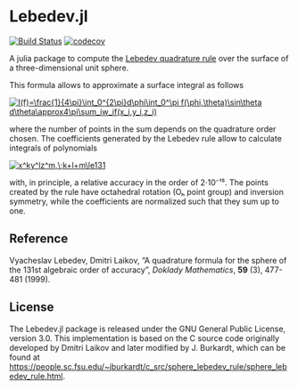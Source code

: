 # Lebedev.jl

[![Build Status](https://github.com/stefabat/Lebedev.jl/workflows/CI/badge.svg)](https://github.com/stefabat/Lebedev.jl/actions?query=workflow%3ACI)
[![codecov](https://codecov.io/gh/stefabat/Lebedev.jl/branch/main/graph/badge.svg)](https://codecov.io/gh/stefabat/Lebedev.jl)

A julia package to compute the [Lebedev quadrature rule](https://www.wikiwand.com/en/Lebedev_quadrature)
over the surface of a three-dimensional unit sphere.

This formula allows to approximate a surface integral as follows

<a href="https://www.codecogs.com/eqnedit.php?latex=I(f)=\frac{1}{4\pi}\int_0^{2\pi}d\phi\int_0^\pi&space;f(\phi,\theta)\sin\theta&space;d\theta\approx4\pi\sum_iw_if(x_i,y_i,z_i)" target="_blank"><img src="https://latex.codecogs.com/svg.latex?I(f)=\frac{1}{4\pi}\int_0^{2\pi}d\phi\int_0^\pi&space;f(\phi,\theta)\sin\theta&space;d\theta\approx4\pi\sum_iw_if(x_i,y_i,z_i)" title="I(f)=\frac{1}{4\pi}\int_0^{2\pi}d\phi\int_0^\pi f(\phi,\theta)\sin\theta d\theta\approx4\pi\sum_iw_if(x_i,y_i,z_i)" /></a>

where the number of points in the sum depends on the quadrature order chosen.
The coefficients generated by the Lebedev rule allow to calculate integrals of polynomials

<a href="https://www.codecogs.com/eqnedit.php?latex=x^ky^lz^m,\;k&plus;l&plus;m\le131" target="_blank"><img src="https://latex.codecogs.com/svg.latex?x^ky^lz^m,\;k&plus;l&plus;m\le131" title="x^ky^lz^m,\;k+l+m\le131" /></a>

with, in principle, a relative accuracy in the order of 2⋅10⁻¹⁵. The points created by the rule
have octahedral rotation (Oₕ point group) and inversion symmetry, while the coefficients are
normalized such that they sum up to one.


## Reference

Vyacheslav Lebedev, Dmitri Laikov,
“A quadrature formula for the sphere of the 131st algebraic order of accuracy”,
*Doklady Mathematics*, **59** (3), 477-481 (1999).

## License

The Lebedev.jl package is released under the GNU General Public License, version 3.0.
This implementation is based on the C source code originally developed by Dmitri Laikov
and later modified by J. Burkardt, which can be found at
https://people.sc.fsu.edu/~jburkardt/c_src/sphere_lebedev_rule/sphere_lebedev_rule.html.
